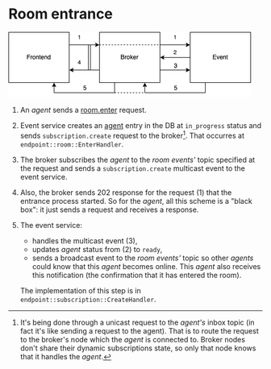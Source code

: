# Room entrance

![Room entrance diagram](room_entrance.png)

1. An _agent_ sends a [room.enter](../api/room/enter.md) request.
2. Event service creates an [agent](../api/agent.md#agent) entry in the DB at `in_progress` status
   and sends `subscription.create` request to the broker[^1].
   That occurres at `endpoint::room::EnterHandler`.
3. The broker subscribes the _agent_ to the _room_ _events'_ topic specified at the request and
   sends a `subscription.create` multicast event to the event service.
4. Also, the broker sends 202 response for the request (1) that the entrance process started.
   So for the _agent_, all this scheme is a "black box": it just sends a request and receives
   a response.
5. The event service:
   - handles the multicast event (3),
   - updates _agent_ status from (2) to `ready`,
   - sends a broadcast event to the _room_ _events'_ topic so other _agents_ could know
   that this _agent_ becomes online. This _agent_ also receives this notification (the confirmation that it has entered the room).
   
   The implementation of this step
   is in `endpoint::subscription::CreateHandler`.

[^1]: It's being done through a unicast request to the _agent's_ inbox topic
      (in fact it's like sending a request to the agent). That is to route the request to the
      broker's node which the _agent_ is connected to. Broker nodes don't share their dynamic
      subscriptions state, so only that node knows that it handles the _agent_.
